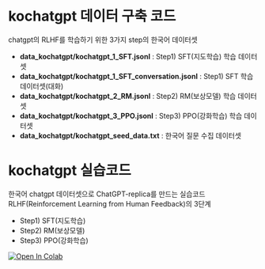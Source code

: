 # kochatgpt 데이터 구축 코드
chatgpt의 RLHF를 학습하기 위한 3가지 step의 한국어 데이터셋
  - **data_kochatgpt/kochatgpt_1_SFT.jsonl** : Step1) SFT(지도학습) 학습 데이터셋
  - **data_kochatgpt/kochatgpt_1_SFT_conversation.jsonl** : Step1) SFT 학습 데이터셋(대화)
  - **data_kochatgpt/kochatgpt_2_RM.jsonl** : Step2) RM(보상모델) 학습 데이터셋
  - **data_kochatgpt/kochatgpt_3_PPO.jsonl** : Step3) PPO(강화학습) 학습 데이터셋
  - **data_kochatgpt/kochatgpt_seed_data.txt** : 한국어 질문 수집 데이터셋

# kochatgpt 실습코드
한국어 chatgpt 데이터셋으로 ChatGPT-replica를 만드는 실습코드
RLHF(Reinforcement Learning from Human Feedback)의 3단계
- Step1) SFT(지도학습)
- Step2) RM(보상모델)
- Step3) PPO(강화학습)

<a href="https://bit.ly/401rCrd">
  <img src="https://colab.research.google.com/assets/colab-badge.svg" alt="Open In Colab"/>
</a>

